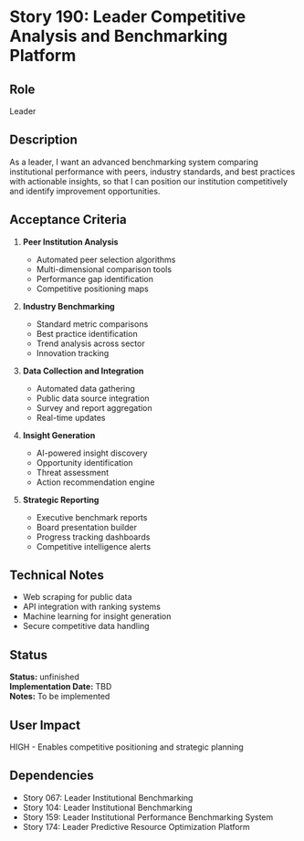 # Story 190: Leader Competitive Analysis and Benchmarking Platform

## Role
Leader

## Description
As a leader, I want an advanced benchmarking system comparing institutional performance with peers, industry standards, and best practices with actionable insights, so that I can position our institution competitively and identify improvement opportunities.

## Acceptance Criteria
1. **Peer Institution Analysis**
   - Automated peer selection algorithms
   - Multi-dimensional comparison tools
   - Performance gap identification
   - Competitive positioning maps

2. **Industry Benchmarking**
   - Standard metric comparisons
   - Best practice identification
   - Trend analysis across sector
   - Innovation tracking

3. **Data Collection and Integration**
   - Automated data gathering
   - Public data source integration
   - Survey and report aggregation
   - Real-time updates

4. **Insight Generation**
   - AI-powered insight discovery
   - Opportunity identification
   - Threat assessment
   - Action recommendation engine

5. **Strategic Reporting**
   - Executive benchmark reports
   - Board presentation builder
   - Progress tracking dashboards
   - Competitive intelligence alerts

## Technical Notes
- Web scraping for public data
- API integration with ranking systems
- Machine learning for insight generation
- Secure competitive data handling


## Status
**Status:** unfinished  
**Implementation Date:** TBD  
**Notes:** To be implemented
## User Impact
HIGH - Enables competitive positioning and strategic planning

## Dependencies
- Story 067: Leader Institutional Benchmarking
- Story 104: Leader Institutional Benchmarking
- Story 159: Leader Institutional Performance Benchmarking System
- Story 174: Leader Predictive Resource Optimization Platform